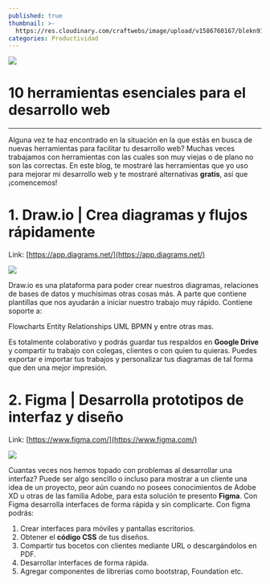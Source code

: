 ```yaml
---
published: true
thumbnail: >-
  https://res.cloudinary.com/craftwebs/image/upload/v1586760167/blekn91890-9-1/blgs-img76/ian-dooley-DJ7bWa-Gwks-unsplash.jpg
categories: Productividad
---
```

![](https://res.cloudinary.com/craftwebs/image/upload/v1586760167/blekn91890-9-1/blgs-img76/ian-dooley-DJ7bWa-Gwks-unsplash.jpg)
# 10 herramientas esenciales para el desarrollo web
----

Alguna vez te haz encontrado en la situación en la que estás en busca de nuevas herramientas para facilitar tu desarrollo web? Muchas veces trabajamos con herramientas con las cuales son muy viejas o de plano no son las correctas. En este blog, te mostraré las herramientas que yo uso para mejorar mi desarrollo web y te mostraré alternativas **gratis**, así que ¡comencemos!


# 1. Draw.io | Crea diagramas y flujos rápidamente
Link: [https://app.diagrams.net/](https://app.diagrams.net/)


![](https://res.cloudinary.com/craftwebs/image/upload/v1586761848/blekn91890-9-1/blgs-img76/featured-draw.io_-770x480.png)

Draw.io es una plataforma para poder crear nuestros diagramas, relaciones de bases de datos y muchísimas otras cosas más. A parte que contiene plantillas que nos ayudarán a iniciar nuestro trabajo muy rápido. Contiene soporte a:

Flowcharts
Entity Relationships
UML
BPMN y entre otras mas.

Es totalmente colaborativo y podrás guardar tus respaldos en **Google Drive** y compartir tu trabajo con colegas, clientes o con quien tu quieras. Puedes exportar e importar tus trabajos y personalizar tus diagramas de tal forma que den una mejor impresión.


# 2. Figma | Desarrolla prototipos de interfaz y diseño
Link: [https://www.figma.com/](https://www.figma.com/)

![](https://res.cloudinary.com/craftwebs/image/upload/v1586762978/blekn91890-9-1/blgs-img76/Gumroad_20screen_20Free_20UI_20KIt.png)

Cuantas veces nos hemos topado con problemas al desarrollar una interfaz? Puede ser algo sencillo o incluso para mostrar a un cliente una idea de un proyecto, peor aún cuando no posees conocimientos de Adobe XD u otras de las familia Adobe, para esta solución te presento **Figma**. Con Figma desarrolla interfaces de forma rápida y sin complicarte. Con figma podrás:

1. Crear interfaces  para móviles y pantallas escritorios.
2. Obtener el **código CSS** de tus diseños.
3. Compartir tus bocetos con clientes mediante URL o descargándolos en PDF.
4. Desarrollar interfaces de forma rápida.
5. Agregar componentes de librerías como bootstrap, Foundation etc.




